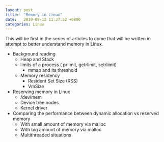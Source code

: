 ```yaml
---
layout: post
title:  "Memory in Linux"
date:   2019-09-12 11:37:52 +0800
categories: Linux
---
```


This will be first in the series of articles to come that will be written in attempt to better understand memory in Linux.

* Background reading
	- Heap and Stack
	- limits of a process ( prlimit, getrlimit, setrlimit)
		- mmap and its threshold
	- Memory residency 
		- Resident Set Size (RSS)
		- VmSize
* Reserving memory in Linux
	- /dev/mem
	- Device tree nodes
	- Kernel driver
* Comparing the performance between dynamic allocation vs reserved memory
	- With small amount of memory via malloc
	- With big amount of memory via  malloc
	- Multithreaded situations
